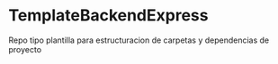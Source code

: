 # TemplateBackendExpress
Repo tipo plantilla para estructuracion de carpetas y dependencias de proyecto
